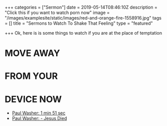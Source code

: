 +++
categories = ["Sermon"]
date = 2019-05-14T08:46:10Z
description = "Click this if you want to watch porn now"
image = "/images/examplesite/static/images/red-and-orange-fire-1558916.jpg"
tags = []
title = "Sermons to Watch To Shake That  Feeling"
type = "featured"

+++
Ok, here is is some things to watch if you are at the place of temptation

# **MOVE AWAY**

# **FROM YOUR**

# **DEVICE NOW**

* [Paul Washer: 1 min 51 sec](https://www.youtube.com/watch?v=ePt1daKYsB4)
* [Paul Washer: - Jesus Died](https://www.youtube.com/watch?v=a11ASw5NRUw)